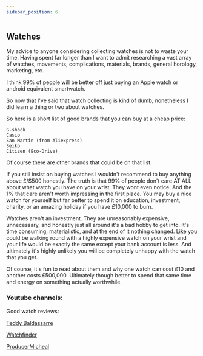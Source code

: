 ```yaml
---
sidebar_position: 6
---
```


## Watches

My advice to anyone considering collecting watches is not to waste your time. 
Having spent far longer than I want to admit researching a vast array of watches, 
movements, complications, materials, brands, general horology, marketing, etc.

I think 99% of people will be better off just buying an Apple watch or android equivalent smartwatch.

So now that I've said that watch collecting is kind of dumb, nonetheless I did learn a thing or two about watches.

So here is a short list of good brands that you can buy at a cheap price:

```
G-shock
Casio
San Martin (from Aliexpress)
Seiko
Citizen (Eco-Drive)
```

Of course there are other brands that could be on that list.

If you still insist on buying watches I wouldn't recommend to buy anything above £/$500 honestly. The truth is that 
99% of people don't care AT ALL about what watch you have on your wrist. They wont even notice. 
And the 1% that care aren't worth impressing in the first place. You may buy a nice watch for yourself but far better 
to spend it on education, investment, charity, or an amazing holiday if you have £10,000 to burn.

Watches aren't an investment. They are unreasonably expensive, unnecessary, and 
honestly just all around it's a bad hobby to get into. It's time consuming, materialistic, and at the end of it nothing changed. 
Like you could be walking round with a highly expensive watch on your wrist and your life would be exactly the same except your 
bank account is less. And ultimately it's highly unlikely you will be completely unhappy with the watch that you get. 

Of course, it's fun to read about them and why one watch can cost £10 and another costs £500,000. Ultimately though 
better to spend that same time and energy on something actually worthwhile.

### Youtube channels:

Good watch reviews:

[Teddy Baldassarre](https://www.youtube.com/c/TeddyBaldassarre/videos)

[Watchfinder](https://www.youtube.com/c/watchfinder/videos)

[ProducerMicheal](https://www.youtube.com/c/ProducerMichael/search?query=watch)